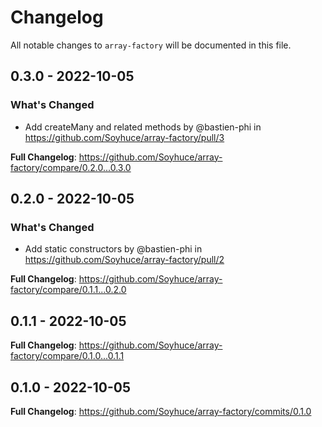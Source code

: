 # Changelog

All notable changes to `array-factory` will be documented in this file.

## 0.3.0 - 2022-10-05

### What's Changed

- Add createMany and related methods by @bastien-phi in https://github.com/Soyhuce/array-factory/pull/3

**Full Changelog**: https://github.com/Soyhuce/array-factory/compare/0.2.0...0.3.0

## 0.2.0 - 2022-10-05

### What's Changed

- Add static constructors by @bastien-phi in https://github.com/Soyhuce/array-factory/pull/2

**Full Changelog**: https://github.com/Soyhuce/array-factory/compare/0.1.1...0.2.0

## 0.1.1 - 2022-10-05

**Full Changelog**: https://github.com/Soyhuce/array-factory/compare/0.1.0...0.1.1

## 0.1.0 - 2022-10-05

**Full Changelog**: https://github.com/Soyhuce/array-factory/commits/0.1.0
